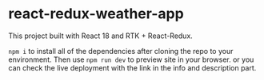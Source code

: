 # react-redux-weather-app
This project built with React 18 and RTK + React-Redux.

`npm i` to install all of the dependencies after cloning the repo to your environment.
Then use `npm run dev` to preview site in your browser.
or you can check the live deployment with the link in the info and description part.